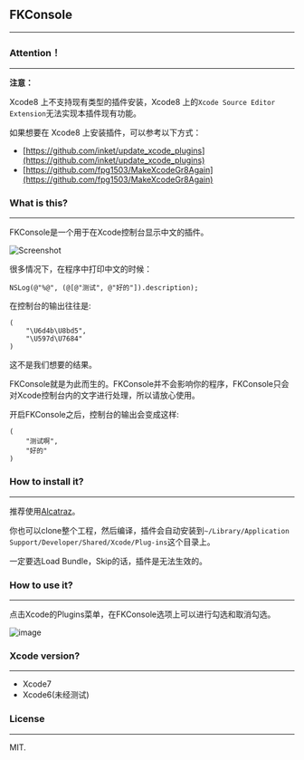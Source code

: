 ## FKConsole
---- 
### Attention！
----
**注意：**

Xcode8 上不支持现有类型的插件安装，Xcode8 上的`Xcode Source Editor Extension`无法实现本插件现有功能。

如果想要在 Xcode8 上安装插件，可以参考以下方式：
- [https://github.com/inket/update_xcode_plugins](https://github.com/inket/update_xcode_plugins)
- [https://github.com/fpg1503/MakeXcodeGr8Again](https://github.com/fpg1503/MakeXcodeGr8Again)

### What is this?
---- 

FKConsole是一个用于在Xcode控制台显示中文的插件。

![Screenshot](https://raw.githubusercontent.com/Forkong/FKConsole/master/Screenshots/demo.gif)


很多情况下，在程序中打印中文的时候：

	NSLog(@"%@", (@[@"测试", @"好的"]).description);

在控制台的输出往往是:

	(
	    "\U6d4b\U8bd5",
	    "\U597d\U7684"
	)

这不是我们想要的结果。

FKConsole就是为此而生的。FKConsole并不会影响你的程序，FKConsole只会对Xcode控制台内的文字进行处理，所以请放心使用。

开启FKConsole之后，控制台的输出会变成这样:

	(
	    "测试啊",
	    "好的"
	)

### How to install it?
---- 
推荐使用[Alcatraz](https://github.com/alcatraz/Alcatraz)。

你也可以clone整个工程，然后编译，插件会自动安装到`~/Library/Application Support/Developer/Shared/Xcode/Plug-ins`这个目录上。

一定要选Load Bundle，Skip的话，插件是无法生效的。

### How to use it?
---- 
点击Xcode的Plugins菜单，在FKConsole选项上可以进行勾选和取消勾选。

![image](https://raw.githubusercontent.com/Forkong/FKConsole/master/Screenshots/use.jpg)

### Xcode version?
---- 
- Xcode7
- Xcode6(未经测试)

### License
---- 
MIT.
